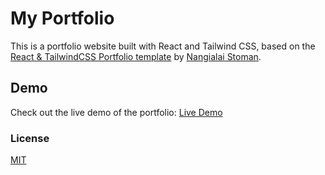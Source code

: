 # My Portfolio

This is a portfolio website built with React and Tailwind CSS, based on the [React & TailwindCSS Portfolio template](https://github.com/realstoman/react-tailwindcss-portfolio) by [Nangialai Stoman](https://github.com/realstoman). 

## Demo

Check out the live demo of the portfolio: [Live Demo](https://pawasagrwl.github.io)

### License
[MIT](https://github.com/realstoman/react-tailwindcss-portfolio/blob/main/LICENSE)
